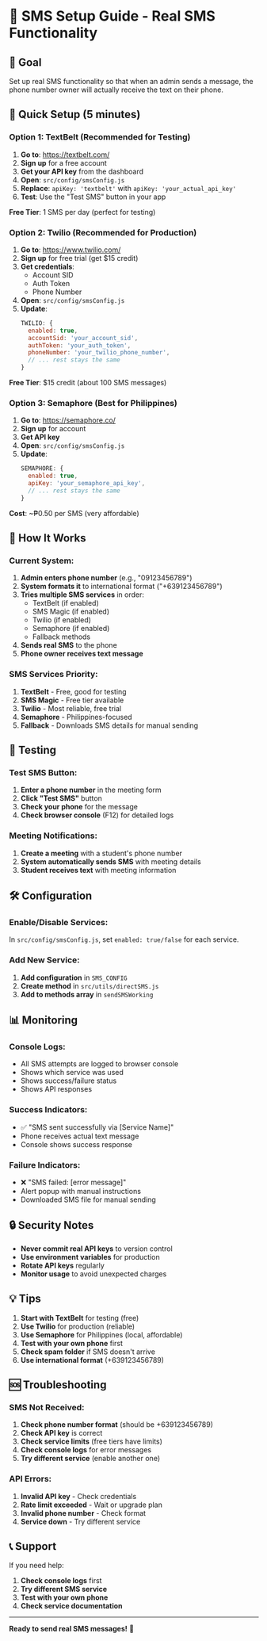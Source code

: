 # 📱 SMS Setup Guide - Real SMS Functionality

## 🎯 Goal
Set up real SMS functionality so that when an admin sends a message, the phone number owner will actually receive the text on their phone.

## 🚀 Quick Setup (5 minutes)

### Option 1: TextBelt (Recommended for Testing)
1. **Go to**: https://textbelt.com/
2. **Sign up** for a free account
3. **Get your API key** from the dashboard
4. **Open**: `src/config/smsConfig.js`
5. **Replace**: `apiKey: 'textbelt'` with `apiKey: 'your_actual_api_key'`
6. **Test**: Use the "Test SMS" button in your app

**Free Tier**: 1 SMS per day (perfect for testing)

### Option 2: Twilio (Recommended for Production)
1. **Go to**: https://www.twilio.com/
2. **Sign up** for free trial (get $15 credit)
3. **Get credentials**:
   - Account SID
   - Auth Token
   - Phone Number
4. **Open**: `src/config/smsConfig.js`
5. **Update**:
   ```javascript
   TWILIO: {
     enabled: true,
     accountSid: 'your_account_sid',
     authToken: 'your_auth_token',
     phoneNumber: 'your_twilio_phone_number',
     // ... rest stays the same
   }
   ```

**Free Tier**: $15 credit (about 100 SMS messages)

### Option 3: Semaphore (Best for Philippines)
1. **Go to**: https://semaphore.co/
2. **Sign up** for account
3. **Get API key**
4. **Open**: `src/config/smsConfig.js`
5. **Update**:
   ```javascript
   SEMAPHORE: {
     enabled: true,
     apiKey: 'your_semaphore_api_key',
     // ... rest stays the same
   }
   ```

**Cost**: ~₱0.50 per SMS (very affordable)

## 🔧 How It Works

### Current System:
1. **Admin enters phone number** (e.g., "09123456789")
2. **System formats it** to international format ("+639123456789")
3. **Tries multiple SMS services** in order:
   - TextBelt (if enabled)
   - SMS Magic (if enabled)
   - Twilio (if enabled)
   - Semaphore (if enabled)
   - Fallback methods
4. **Sends real SMS** to the phone
5. **Phone owner receives text message**

### SMS Services Priority:
1. **TextBelt** - Free, good for testing
2. **SMS Magic** - Free tier available
3. **Twilio** - Most reliable, free trial
4. **Semaphore** - Philippines-focused
5. **Fallback** - Downloads SMS details for manual sending

## 📱 Testing

### Test SMS Button:
1. **Enter a phone number** in the meeting form
2. **Click "Test SMS"** button
3. **Check your phone** for the message
4. **Check browser console** (F12) for detailed logs

### Meeting Notifications:
1. **Create a meeting** with a student's phone number
2. **System automatically sends SMS** with meeting details
3. **Student receives text** with meeting information

## 🛠️ Configuration

### Enable/Disable Services:
In `src/config/smsConfig.js`, set `enabled: true/false` for each service.

### Add New Service:
1. **Add configuration** in `SMS_CONFIG`
2. **Create method** in `src/utils/directSMS.js`
3. **Add to methods array** in `sendSMSWorking`

## 📊 Monitoring

### Console Logs:
- All SMS attempts are logged to browser console
- Shows which service was used
- Shows success/failure status
- Shows API responses

### Success Indicators:
- ✅ "SMS sent successfully via [Service Name]"
- Phone receives actual text message
- Console shows success response

### Failure Indicators:
- ❌ "SMS failed: [error message]"
- Alert popup with manual instructions
- Downloaded SMS file for manual sending

## 🔒 Security Notes

- **Never commit real API keys** to version control
- **Use environment variables** for production
- **Rotate API keys** regularly
- **Monitor usage** to avoid unexpected charges

## 💡 Tips

1. **Start with TextBelt** for testing (free)
2. **Use Twilio** for production (reliable)
3. **Use Semaphore** for Philippines (local, affordable)
4. **Test with your own phone** first
5. **Check spam folder** if SMS doesn't arrive
6. **Use international format** (+639123456789)

## 🆘 Troubleshooting

### SMS Not Received:
1. **Check phone number format** (should be +639123456789)
2. **Check API key** is correct
3. **Check service limits** (free tiers have limits)
4. **Check console logs** for error messages
5. **Try different service** (enable another one)

### API Errors:
1. **Invalid API key** - Check credentials
2. **Rate limit exceeded** - Wait or upgrade plan
3. **Invalid phone number** - Check format
4. **Service down** - Try different service

## 📞 Support

If you need help:
1. **Check console logs** first
2. **Try different SMS service**
3. **Test with your own phone**
4. **Check service documentation**

---

**Ready to send real SMS messages!** 🎉
